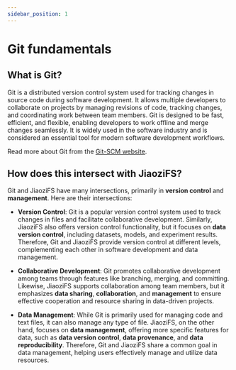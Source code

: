 ```yaml
---
sidebar_position: 1
---
```


# Git fundamentals

## What is Git?

Git is a distributed version control system used for tracking changes in source code during software development. It allows multiple developers to collaborate on projects by managing revisions of code, tracking changes, and coordinating work between team members. Git is designed to be fast, efficient, and flexible, enabling developers to work offline and merge changes seamlessly. It is widely used in the software industry and is considered an essential tool for modern software development workflows.

Read more about Git from the [Git-SCM website](https://git-scm.com/).

## How does this intersect with JiaoziFS?

Git and JiaoziFS have many intersections, primarily in **version control** and **management**. Here are their intersections:

+ **Version Control**: Git is a popular version control system used to track changes in files and facilitate collaborative development. Similarly, JiaoziFS also offers version control functionality, but it focuses on **data version control**, including datasets, models, and experiment results. Therefore, Git and JiaoziFS provide version control at different levels, complementing each other in software development and data management.

+ **Collaborative Development**: Git promotes collaborative development among teams through features like branching, merging, and committing. Likewise, JiaoziFS supports collaboration among team members, but it emphasizes **data sharing**, **collaboration**, and **management** to ensure effective cooperation and resource sharing in data-driven projects.

+ **Data Management**: While Git is primarily used for managing code and text files, it can also manage any type of file. JiaoziFS, on the other hand, focuses on **data management**, offering more specific features for data, such as **data version control**, **data provenance**, and **data reproducibility**. Therefore, Git and JiaoziFS share a common goal in data management, helping users effectively manage and utilize data resources.